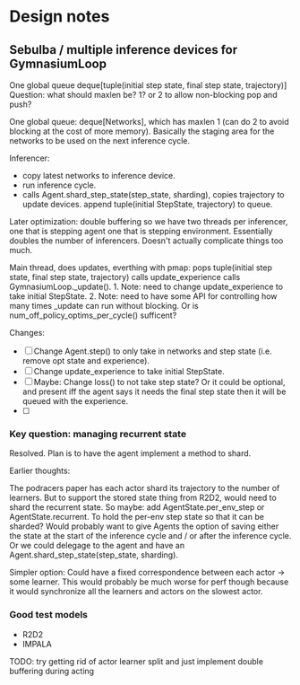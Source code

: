 # Design notes

## Sebulba / multiple inference devices for GymnasiumLoop

One global queue
 deque[tuple(initial step state, final step state, trajectory)]
Question: what should maxlen be? 1? or 2 to allow non-blocking pop and push?


One global queue: deque[Networks], which has maxlen 1 (can do 2 to avoid blocking at the cost of more memory). Basically the staging area for the networks to be used on the next inference cycle.

Inferencer:
* copy latest networks to inference device.
* run inference cycle.
* calls Agent.shard_step_state(step_state, sharding), copies trajectory to update devices. append tuple(initial StepState, trajectory) to queue.

Later optimization: double buffering so we have two threads per inferencer, one that is stepping agent one that is stepping environment. Essentially doubles the number of inferencers. Doesn't actually complicate things too much.

Main thread, does updates, everthing with pmap:
pops tuple(initial step state, final step state, trajectory)
calls update_experience
calls GymnasiumLoop._update().
    1. Note: need to change update_experience to take initial StepState.
    2. Note: need to have some API for controlling how many times _update can run without blocking.
       Or is num_off_policy_optims_per_cycle() sufficent?

Changes:
- [ ] Change Agent.step() to only take in networks and step state (i.e. remove opt state and experience).
- [ ] Change update_experience to take initial StepState.
- [ ] Maybe: Change loss() to not take step state? Or it could be optional, and present iff the agent says it needs the final step state then it will be queued with the experience.
- [ ]

### Key question: managing recurrent state

Resolved. Plan is to have the agent implement a method to shard.

Earlier thoughts:

The podracers paper has each actor shard its trajectory to the number of learners.
But to support the stored state thing from R2D2, would need to shard the recurrent state.
So maybe: add AgentState.per_env_step or AgentState.recurrent. To hold the per-env step state
      so that it can be sharded?
Would probably want to give Agents the option of saving either the state at the start of the inference cycle and / or after the inference cycle.
Or we could delegage to the agent and have an Agent.shard_step_state(step_state, sharding).

Simpler option:
Could have a fixed correspondence between each actor -> some learner. This would probably be much
worse for perf though because it would synchronize all the learners and actors on the slowest actor.

### Good test models

- R2D2
- IMPALA

 TODO:
 try getting rid of actor learner split and just implement double buffering during acting
